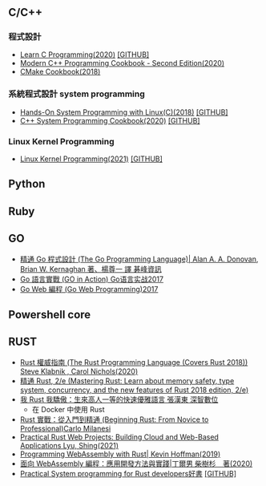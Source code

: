 #


## C/C++
### 程式設計
- [Learn C Programming(2020)](https://www.packtpub.com/product/learn-c-programming/9781789349917)  [[GITHUB]](https://github.com/packtpublishing/learn-c-programming)
- [Modern C++ Programming Cookbook - Second Edition(2020)](https://www.packtpub.com/product/modern-c-programming-cookbook-second-edition/9781800208988)
- [CMake Cookbook(2018)](https://www.packtpub.com/product/cmake-cookbook/9781788470711)

### 系統程式設計 system programming
- [Hands-On System Programming with Linux(C)(2018)](https://www.packtpub.com/product/hands-on-system-programming-with-linux/9781788998475)  [[GITHUB]](https://github.com/packtpublishing/hands-on-system-programming-with-linux)
- [C++ System Programming Cookbook(2020)](https://www.packtpub.com/product/c-system-programming-cookbook/9781838646554)  [[GITHUB]](https://github.com/PacktPublishing/C-System-Programming-Cookbook)

### Linux Kernel Programming
- [Linux Kernel Programming(2021)](https://www.packtpub.com/product/linux-kernel-programming/9781789953435)  [[GITHUB]](https://github.com/PacktPublishing/Linux-Kernel-Programming)

## Python
## Ruby

## GO
- [精通 Go 程式設計 (The Go Programming Language)| Alan A. A. Donovan, Brian W. Kernaghan 著、楊尊一 譯 碁峰資訊](https://www.tenlong.com.tw/products/9789864761333)
- [Go 語言實戰 (GO in Action) Go语言实战2017]()
- [Go Web 編程 (Go Web Programming)2017](https://www.tenlong.com.tw/products/9787115322470)
## Powershell core

## RUST
- [Rust 權威指南 (The Rust Programming Language (Covers Rust 2018)) Steve Klabnik , Carol Nichols(2020) ](https://www.tenlong.com.tw/products/9787121387067)
- [精通 Rust, 2/e (Mastering Rust: Learn about memory safety, type system, concurrency, and the new features of Rust 2018 edition, 2/e)](https://www.tenlong.com.tw/products/9787115552549)
- [我 Rust 我驕傲：生來高人一等的快速優雅語言 張漢東 深智數位](https://www.tenlong.com.tw/products/9789869772617)
  - 在 Docker 中使用 Rust 
- [Rust 實戰：從入門到精通 (Beginning Rust: From Novice to Professional)Carlo Milanesi](https://www.tenlong.com.tw/products/9787111683674) 
- [Practical Rust Web Projects: Building Cloud and Web-Based Applications Lyu, Shing(2021)](https://www.tenlong.com.tw/products/9781484265888)
- [Programming WebAssembly with Rust| Kevin Hoffman(2019)](https://www.tenlong.com.tw/products/9781680506365)
- [面向 WebAssembly 編程：應用開發方法與實踐|丁爾男 柴樹杉　著(2020)](https://www.tenlong.com.tw/products/9787111669241)
- [Practical System programming for Rust developers好書](https://www.packtpub.com/product/practical-system-programming-for-rust-developers/9781800560963)  [[GITHUB]](https://github.com/PacktPublishing/Practical-System-Programming-for-Rust-Developers)
